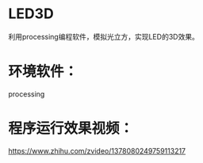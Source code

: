# LED3D
利用processing编程软件，模拟光立方，实现LED的3D效果。

# 环境软件：
processing

# 程序运行效果视频：
https://www.zhihu.com/zvideo/1378080249759113217
